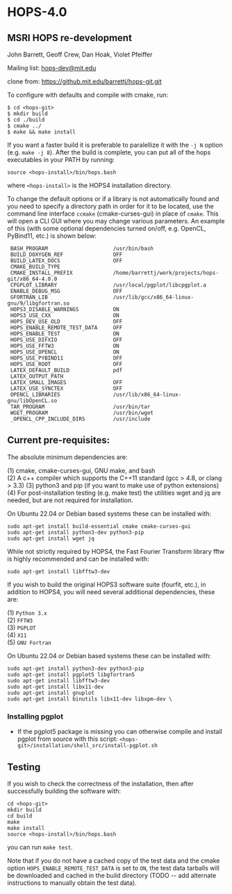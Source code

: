 # HOPS-4.0
## MSRI HOPS re-development
John Barrett, Geoff Crew, Dan Hoak, Violet Pfeiffer

Mailing list: hops-dev@mit.edu

clone from: https://github.mit.edu/barrettj/hops-git.git

To configure with defaults and compile with cmake, run:

`$ cd <hops-git>` \
`$ mkdir build` \
`$ cd ./build` \
`$ cmake ../` \
`$ make && make install`

If you want a faster build it is preferable to paralellize it with the `-j N` option (e.g. `make -j 8`).
After the build is complete, you can put all of the hops executables in your PATH by running:

`source <hops-install>/bin/hops.bash`

where `<hops-install>` is the HOPS4 installation directory.

To change the default options or if a library is not automatically found and you
need to specify a directory path in order for it to be located, use the command
line interface `ccmake` (cmake-curses-gui) in place of `cmake`. This will open a CLI
GUI where you may change various parameters. An example of this (with some optional
dependencies turned on/off, e.g. OpenCL, PyBind11, etc.) is shown below:
```
 BASH_PROGRAM                     /usr/bin/bash                                                                                                                                                           
 BUILD_DOXYGEN_REF                OFF                                                                                                                                                                     
 BUILD_LATEX_DOCS                 OFF                                                                                                                                                                     
 CMAKE_BUILD_TYPE                                                                                                                                                                                         
 CMAKE_INSTALL_PREFIX             /home/barrettj/work/projects/hops-git/x86_64-4.0.0                                                                                                                      
 CPGPLOT_LIBRARY                  /usr/local/pgplot/libcpgplot.a                                                                                                                                          
 ENABLE_DEBUG_MSG                 OFF                                                                                                                                                                     
 GFORTRAN_LIB                     /usr/lib/gcc/x86_64-linux-gnu/9/libgfortran.so                                                                                                                          
 HOPS3_DISABLE_WARNINGS           ON                                                                                                                                                                      
 HOPS3_USE_CXX                    ON                                                                                                                                                                      
 HOPS_DEV_USE_OLD                 OFF                                                                                                                                                                     
 HOPS_ENABLE_REMOTE_TEST_DATA     OFF                                                                                                                                                                     
 HOPS_ENABLE_TEST                 ON                                                                                                                                                                      
 HOPS_USE_DIFXIO                  OFF                                                                                                                                                                     
 HOPS_USE_FFTW3                   ON                                                                                                                                                                      
 HOPS_USE_OPENCL                  ON                                                                                                                                                                      
 HOPS_USE_PYBIND11                OFF                                                                                                                                                                     
 HOPS_USE_ROOT                    OFF                                                                                                                                                                     
 LATEX_DEFAULT_BUILD              pdf                                                                                                                                                                     
 LATEX_OUTPUT_PATH                                                                                                                                                                                        
 LATEX_SMALL_IMAGES               OFF                                                                                                                                                                     
 LATEX_USE_SYNCTEX                OFF                                                                                                                                                                     
 OPENCL_LIBRARIES                 /usr/lib/x86_64-linux-gnu/libOpenCL.so                                                                                                                                  
 TAR_PROGRAM                      /usr/bin/tar                                                                                                                                                            
 WGET_PROGRAM                     /usr/bin/wget                                                                                                                                                           
 _OPENCL_CPP_INCLUDE_DIRS         /usr/include    
```



<!-- ## Alternate build with Automake

An alternate build path is available via the GNU auto build tools (autoconf, automake, etc.).  A top-level build script autogen.sh (which takes --help) can be used to build everything.  As usual with autoconfigured scripts, environment variables may need to be set to get it all to work.  For example:

`$ ./autogen.sh --help` \
`$ HOPS_CONFIGURE_ARGS='CXXFLAGS=-std=c++11 --enable-gcov' \` \
`  ./autogen.sh true false false centos-7` \
`$ HOPS_CONFIGURE_ARGS='--enable-gcov' \` \
`  ./autogen.sh true false false fedora-33`

(The true/false directives control what the script does, and the last
argument is appended to the name of the build directory--here we use it
to indicate what was needed on two Red Hat flavor OSs.) -->

## Current pre-requisites:

The absolute minimum dependencies are:

(1) cmake, cmake-curses-gui, GNU make, and bash \
(2) A c++ compiler which supports the C++11 standard (gcc > 4.8, or clang > 3.3)
(3) python3 and pip (if you want to make use of python extensions)
(4) For post-installation testing (e.g. make test) the utilities wget and jq are needed, but are not required for installation.

On Ubuntu 22.04 or Debian based systems these can be installed with:

```
sudo apt-get install build-essential cmake cmake-curses-gui
sudo apt-get install python3-dev python3-pip
sudo apt-get install wget jq
```

While not strictly required by HOPS4, the Fast Fourier Transform library fftw is highly recommended and can be installed with:
```
sudo apt-get install libfftw3-dev
```

If you wish to build the original HOPS3 software suite (fourfit, etc.), in addition to HOPS4, you will need
several additional dependencies, these are:

(1) `Python 3.x` \
(2) `FFTW3` \
(3) `PGPLOT` \
(4) `X11` \
(5) `GNU Fortran`

On Ubuntu 22.04 or Debian based systems these can be installed with:

```
sudo apt-get install python3-dev python3-pip
sudo apt-get install pgplot5 libgfortran5
sudo apt-get install libfftw3-dev
sudo apt-get install libx11-dev
sudo apt-get install gnuplot
sudo apt-get install binutils libx11-dev libxpm-dev \
```

### Installing pgplot
* If the pgplot5 package is missing you can otherwise compile and install pgplot from source with this script:
  `<hops-git>/installation/shell_src/install-pgplot.sh`


## Testing
If you wish to check the correctness of the installation, then after successfully building the software with:
```
cd <hops-git>
mkdir build
cd build
make
make install
source <hops-install>/bin/hops.bash
```
you can run `make test`. 

Note that if you do not have a cached copy of the test data and the cmake option `HOPS_ENABLE_REMOTE_TEST_DATA` is set to `ON`, the test data
tarballs will be downloaded and cached in the build directory (TODO -- add alternate instructions to manually obtain the test data).




<!-- Currently HOPS supports the ability to run `make distcheck` from the build directory assuming `make` was used to build the project instead of `cmake`.
`distcheck` is not currently compatible with `cmake`. `distcheck` checks that the tarball distribution is in working order and all the necessary files are included. -->

<!-- ## Documentation Dependencies
### Ubuntu packages
(1) `texlive-full` \
(2) `graphviz` \
(3) `doxygen` \
(4) `sphinx-common`
pkg-config, csh, autoconf, libtool, xorg, openbox, libx11-dev, fftw3, fftw3-dev
python3-sphinx, python3-dev, python-dev, swig, help2man


### Fedora packages
### NixOS packages
(1) `texlive.combined.scheme-full` \
(2) `graphviz` \
(3) `doxygen` 



### Building the documentation
HOPS supports the ability to build the documentation as well as the code with `make` by doing the following:
`cd hops-git/` \
`./autogen.sh` \
Copy the output of the configure script that looks something like configure=/some/path
Paste that in your shell and run it. \
`cd ../` \
`mkdir ambld-4.0` \
`cd ambld-4.0` \
`$configure --enable-devel --enable-docs CC=clang --enable-doxy` \
`make all check install`

An equivalent build process using the GNU autotools is also available
using the script autogen.sh which accepts a --help argument for usage. -->

